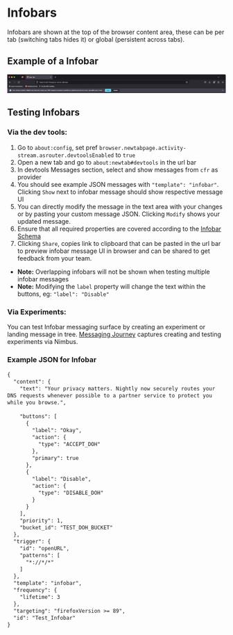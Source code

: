 # Infobars
Infobars are shown at the top of the browser content area, these can be per tab (switching tabs hides it) or global (persistent across tabs).

## Example of a Infobar
![Infobars](./infobar.png)

## Testing Infobars

### Via the dev tools:
1. Go to `about:config`, set pref `browser.newtabpage.activity-stream.asrouter.devtoolsEnabled` to `true`
2. Open a new tab and go to `about:newtab#devtools` in the url bar
3. In devtools Messages section, select and show messages from `cfr` as provider
4. You should see example JSON messages with `"template": "infobar"`. Clicking `Show` next to infobar message should show respective message UI
5. You can directly modify the message in the text area with your changes or by pasting your custom message JSON. Clicking `Modify` shows your updated message.
6. Ensure that all required properties are covered according to the [Infobar Schema](https://searchfox.org/mozilla-central/source/browser/components/newtab/content-src/asrouter/templates/CFR/templates/InfoBar.schema.json)
7. Clicking `Share`, copies link to clipboard that can be pasted in the url bar to preview infobar message UI in browser and can be shared to get feedback from your team.
- **Note:** Overlapping infobars will not be shown when testing multiple infobar messages
- **Note:** Modifying the `label` property will change the text within the buttons, eg: `"label": "Disable"`

### Via Experiments:
You can test Infobar messaging surface by creating an experiment or landing message in tree. [Messaging Journey](https://experimenter.info/messaging/messaging-journey) captures creating and testing experiments via Nimbus.

### Example JSON for Infobar
```
{
  "content": {
    "text": "Your privacy matters. Nightly now securely routes your DNS requests whenever possible to a partner service to protect you while you browse.",

    "buttons": [
      {
        "label": "Okay",
        "action": {
          "type": "ACCEPT_DOH"
        },
        "primary": true
      },
      {
        "label": "Disable",
        "action": {
          "type": "DISABLE_DOH"
        }
      }
    ],
    "priority": 1,
    "bucket_id": "TEST_DOH_BUCKET"
  },
  "trigger": {
    "id": "openURL",
    "patterns": [
      "*://*/*"
    ]
  },
  "template": "infobar",
  "frequency": {
    "lifetime": 3
  },
  "targeting": "firefoxVersion >= 89",
  "id": "Test_Infobar"
}
```
